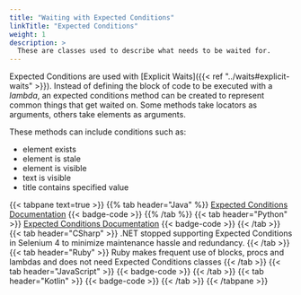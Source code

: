 ```yaml
---
title: "Waiting with Expected Conditions"
linkTitle: "Expected Conditions"
weight: 1
description: >
  These are classes used to describe what needs to be waited for.
---
```


Expected Conditions are used with [Explicit Waits]({{< ref "../waits#explicit-waits" >}}).
Instead of defining the block of code to be executed with a _lambda_, an expected
conditions method can be created to represent common things that get waited on. Some
methods take locators as arguments, others take elements as arguments.

These methods can include conditions such as:

* element exists
* element is stale
* element is visible
* text is visible
* title contains specified value

{{< tabpane text=true >}}
{{% tab header="Java" %}}
[Expected Conditions Documentation](https://www.selenium.dev/selenium/docs/api/java/org/openqa/selenium/support/ui/ExpectedConditions.html)
{{< badge-code >}}
{{% /tab %}}
{{< tab header="Python" >}}
[Expected Conditions Documentation](https://www.selenium.dev/selenium/docs/api/py/webdriver_support/selenium.webdriver.support.expected_conditions.html)
{{< badge-code >}}
{{< /tab >}}
{{< tab header="CSharp" >}}
.NET stopped supporting Expected Conditions in Selenium 4 to minimize maintenance hassle and redundancy.
{{< /tab >}}
{{< tab header="Ruby" >}}
Ruby makes frequent use of blocks, procs and lambdas and does not need Expected Conditions classes
{{< /tab >}}
{{< tab header="JavaScript" >}}
{{< badge-code >}}
{{< /tab >}}
{{< tab header="Kotlin" >}}
{{< badge-code >}}
{{< /tab >}}
{{< /tabpane >}}
